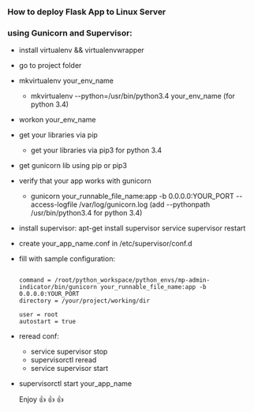 ### How to deploy Flask App to Linux Server 
### using Gunicorn and Supervisor:

* install virtualenv && virtualenvwrapper
* go to project folder
* mkvirtualenv your_env_name
	* mkvirtualenv --python=/usr/bin/python3.4 your_env_name (for python 3.4)

* workon your_env_name
* get your libraries via pip
	* get your libraries via pip3 for python 3.4

* get gunicorn lib using pip or pip3
* verify that your app works with gunicorn
	* gunicorn your_runnable_file_name:app -b 0.0.0.0:YOUR_PORT --access-logfile /var/log/gunicorn.log (add --pythonpath /usr/bin/python3.4 for python 3.4)

* install supervisor:
	apt-get install supervisor
	service supervisor restart

* create your_app_name.conf in /etc/supervisor/conf.d
* fill with sample configuration:
	
    ```[program:your_app_name]
	
    command = /root/python_workspace/python_envs/mp-admin-indicator/bin/gunicorn your_runnable_file_name:app -b 0.0.0.0:YOUR_PORT
	directory = /your/project/working/dir
	
    user = root
    autostart = true
    ```

* reread conf:
	* service supervisor stop
	* supervisorctl reread
	* service supervisor start

* supervisorctl start your_app_name

  Enjoy :+1: :+1: :+1:
